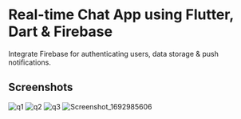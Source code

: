 # Real-time Chat App using Flutter, Dart & Firebase

Integrate Firebase for authenticating users, data storage & push notifications.

## Screenshots

![q1](https://github.com/jirolds/chat_app/assets/132939427/9857af27-a903-4f6d-8ab0-59e55053c38f)
![q2](https://github.com/jirolds/chat_app/assets/132939427/79d1a536-1831-493f-b862-c0fb4034ce6b)
![q3](https://github.com/jirolds/chat_app/assets/132939427/17c6f175-2f20-43d4-a0dc-fb3f71d7715f)
![Screenshot_1692985606](https://github.com/jirolds/chat_app/assets/132939427/ff58348a-3aaf-4108-befc-cc51e54fea1c)
